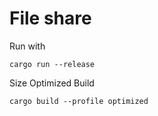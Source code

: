 # File share

Run with
```
cargo run --release
```

Size Optimized Build
```
cargo build --profile optimized
```